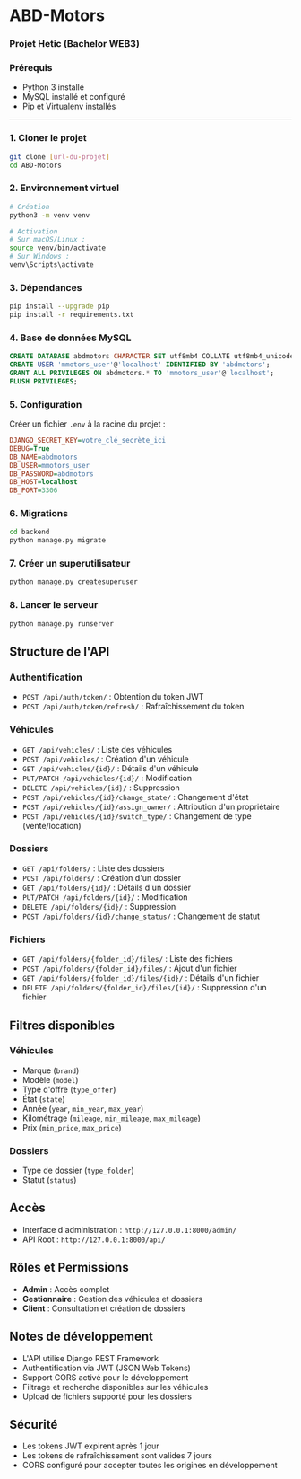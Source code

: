 # ABD-Motors

### Projet Hetic (Bachelor WEB3)

### Prérequis
- Python 3 installé
- MySQL installé et configuré
- Pip et Virtualenv installés

---

### 1. Cloner le projet
```bash
git clone [url-du-projet]
cd ABD-Motors
```

### 2. Environnement virtuel
```bash
# Création
python3 -m venv venv

# Activation
# Sur macOS/Linux :
source venv/bin/activate
# Sur Windows :
venv\Scripts\activate
```

### 3. Dépendances
```bash
pip install --upgrade pip
pip install -r requirements.txt
```

### 4. Base de données MySQL
```sql
CREATE DATABASE abdmotors CHARACTER SET utf8mb4 COLLATE utf8mb4_unicode_ci;
CREATE USER 'mmotors_user'@'localhost' IDENTIFIED BY 'abdmotors';
GRANT ALL PRIVILEGES ON abdmotors.* TO 'mmotors_user'@'localhost';
FLUSH PRIVILEGES;
```

### 5. Configuration
Créer un fichier `.env` à la racine du projet :
```ini
DJANGO_SECRET_KEY=votre_clé_secrète_ici
DEBUG=True
DB_NAME=abdmotors
DB_USER=mmotors_user
DB_PASSWORD=abdmotors
DB_HOST=localhost
DB_PORT=3306
```

### 6. Migrations
```bash
cd backend
python manage.py migrate
```

### 7. Créer un superutilisateur
```bash
python manage.py createsuperuser
```

### 8. Lancer le serveur
```bash
python manage.py runserver
```

## Structure de l'API

### Authentification
- `POST /api/auth/token/` : Obtention du token JWT
- `POST /api/auth/token/refresh/` : Rafraîchissement du token

### Véhicules
- `GET /api/vehicles/` : Liste des véhicules
- `POST /api/vehicles/` : Création d'un véhicule
- `GET /api/vehicles/{id}/` : Détails d'un véhicule
- `PUT/PATCH /api/vehicles/{id}/` : Modification
- `DELETE /api/vehicles/{id}/` : Suppression
- `POST /api/vehicles/{id}/change_state/` : Changement d'état
- `POST /api/vehicles/{id}/assign_owner/` : Attribution d'un propriétaire
- `POST /api/vehicles/{id}/switch_type/` : Changement de type (vente/location)

### Dossiers
- `GET /api/folders/` : Liste des dossiers
- `POST /api/folders/` : Création d'un dossier
- `GET /api/folders/{id}/` : Détails d'un dossier
- `PUT/PATCH /api/folders/{id}/` : Modification
- `DELETE /api/folders/{id}/` : Suppression
- `POST /api/folders/{id}/change_status/` : Changement de statut

### Fichiers
- `GET /api/folders/{folder_id}/files/` : Liste des fichiers
- `POST /api/folders/{folder_id}/files/` : Ajout d'un fichier
- `GET /api/folders/{folder_id}/files/{id}/` : Détails d'un fichier
- `DELETE /api/folders/{folder_id}/files/{id}/` : Suppression d'un fichier

## Filtres disponibles

### Véhicules
- Marque (`brand`)
- Modèle (`model`)
- Type d'offre (`type_offer`)
- État (`state`)
- Année (`year`, `min_year`, `max_year`)
- Kilométrage (`mileage`, `min_mileage`, `max_mileage`)
- Prix (`min_price`, `max_price`)

### Dossiers
- Type de dossier (`type_folder`)
- Statut (`status`)

## Accès
- Interface d'administration : `http://127.0.0.1:8000/admin/`
- API Root : `http://127.0.0.1:8000/api/`

## Rôles et Permissions
- **Admin** : Accès complet
- **Gestionnaire** : Gestion des véhicules et dossiers
- **Client** : Consultation et création de dossiers

## Notes de développement
- L'API utilise Django REST Framework
- Authentification via JWT (JSON Web Tokens)
- Support CORS activé pour le développement
- Filtrage et recherche disponibles sur les véhicules
- Upload de fichiers supporté pour les dossiers

## Sécurité
- Les tokens JWT expirent après 1 jour
- Les tokens de rafraîchissement sont valides 7 jours
- CORS configuré pour accepter toutes les origines en développement

